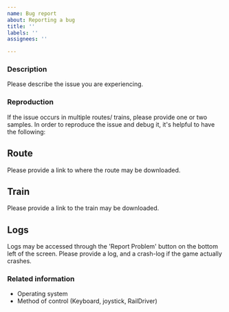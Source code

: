 ```yaml
---
name: Bug report
about: Reporting a bug
title: ''
labels: ''
assignees: ''

---
```


### Description

Please describe the issue you are experiencing.

### Reproduction

If the issue occurs in multiple routes/ trains, please provide one or two samples.
In order to reproduce the issue and debug it, it's helpful to have the following:

## Route

Please provide a link to where the route may be downloaded.

## Train

Please provide a link to the train may be downloaded.

## Logs

Logs may be accessed through the 'Report Problem' button on the bottom left of the screen.
Please provide a log, and a crash-log if the game actually crashes.

### Related information 

* Operating system
* Method of control (Keyboard, joystick, RailDriver)
